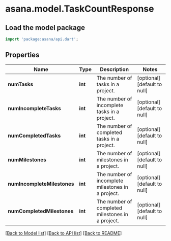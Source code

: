 # asana.model.TaskCountResponse

## Load the model package
```dart
import 'package:asana/api.dart';
```

## Properties
Name | Type | Description | Notes
------------ | ------------- | ------------- | -------------
**numTasks** | **int** | The number of tasks in a project. | [optional] [default to null]
**numIncompleteTasks** | **int** | The number of incomplete tasks in a project. | [optional] [default to null]
**numCompletedTasks** | **int** | The number of completed tasks in a project. | [optional] [default to null]
**numMilestones** | **int** | The number of milestones in a project. | [optional] [default to null]
**numIncompleteMilestones** | **int** | The number of incomplete milestones in a project. | [optional] [default to null]
**numCompletedMilestones** | **int** | The number of completed milestones in a project. | [optional] [default to null]

[[Back to Model list]](../README.md#documentation-for-models) [[Back to API list]](../README.md#documentation-for-api-endpoints) [[Back to README]](../README.md)


